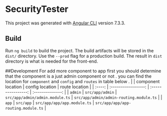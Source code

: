 # SecurityTester

This project was generated with [Angular CLI](https://github.com/angular/angular-cli) version 7.3.3.

## Build

Run `ng build` to build the project. The build artifacts will be stored in the `dist/` directory. Use the `--prod` flag for a production build. The result in `dist` directory is what is needed for the front-end.

##Development
For add more component to app first you should determine that the component is a just admin component or not . you can find the location for `component` and `config` and `routes` in table below .
|  | component location | config location | route location |
| :----: | :-----------------: | :----------------: | :--------------: |
| `admin` | `src/app/admin` | `src/app/admin/admin.module.ts` | `src/app/admin/admin-routing.module.ts` |
| `app`   | `src/app`       | `src/app/app/app.module.ts` | `src/app/app/app-routing.module.ts` |
